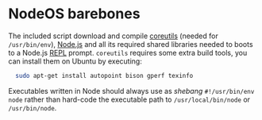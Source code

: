 # NodeOS barebones

The included script download and compile
[coreutils](http://www.gnu.org/software/coreutils) (needed for
```/usr/bin/env```), [Node.js](http://nodejs.org) and all its required shared
libraries needed to boots to a Node.js [REPL](http://nodejs.org/api/repl.html)
prompt. ```coreutils``` requires some extra build tools, you can install them on
Ubuntu by executing:

```sh
  sudo apt-get install autopoint bison gperf texinfo
```

Executables written in Node should always use as *shebang* `#!/usr/bin/env node`
rather than hard-code the executable path to `/usr/local/bin/node` or
`/usr/bin/node`.
